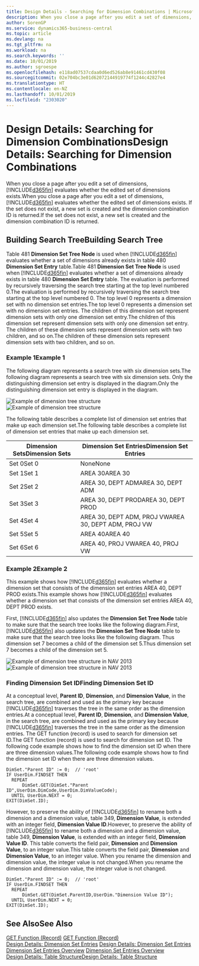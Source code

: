 ```yaml
---
title: Design Details - Searching for Dimension Combinations | Microsoft Docs
description: When you close a page after you edit a set of dimensions, Business Central evaluates whether the edited set of dimensions exists. If the set does not exist, a new set is created and the dimension combination ID is returned.
author: SorenGP
ms.service: dynamics365-business-central
ms.topic: article
ms.devlang: na
ms.tgt_pltfrm: na
ms.workload: na
ms.search.keywords: ''
ms.date: 10/01/2019
ms.author: sgroespe
ms.openlocfilehash: e118ad07537cdaa0d6ed526ab8e91461cd430f08
ms.sourcegitcommit: 02e704bc3e01d62072144919774f1244c42827e4
ms.translationtype: HT
ms.contentlocale: en-NZ
ms.lasthandoff: 10/01/2019
ms.locfileid: "2303020"
---
```

# <a name="design-details-searching-for-dimension-combinations"></a><span data-ttu-id="14fec-104">Design Details: Searching for Dimension Combinations</span><span class="sxs-lookup"><span data-stu-id="14fec-104">Design Details: Searching for Dimension Combinations</span></span>
<span data-ttu-id="14fec-105">When you close a page after you edit a set of dimensions, [!INCLUDE[d365fin](includes/d365fin_md.md)] evaluates whether the edited set of dimensions exists.</span><span class="sxs-lookup"><span data-stu-id="14fec-105">When you close a page after you edit a set of dimensions, [!INCLUDE[d365fin](includes/d365fin_md.md)] evaluates whether the edited set of dimensions exists.</span></span> <span data-ttu-id="14fec-106">If the set does not exist, a new set is created and the dimension combination ID is returned.</span><span class="sxs-lookup"><span data-stu-id="14fec-106">If the set does not exist, a new set is created and the dimension combination ID is returned.</span></span>  

## <a name="building-search-tree"></a><span data-ttu-id="14fec-107">Building Search Tree</span><span class="sxs-lookup"><span data-stu-id="14fec-107">Building Search Tree</span></span>  
 <span data-ttu-id="14fec-108">Table 481 **Dimension Set Tree Node** is used when [!INCLUDE[d365fin](includes/d365fin_md.md)] evaluates whether a set of dimensions already exists in table 480 **Dimension Set Entry** table.</span><span class="sxs-lookup"><span data-stu-id="14fec-108">Table 481 **Dimension Set Tree Node** is used when [!INCLUDE[d365fin](includes/d365fin_md.md)] evaluates whether a set of dimensions already exists in table 480 **Dimension Set Entry** table.</span></span> <span data-ttu-id="14fec-109">The evaluation is performed by recursively traversing the search tree starting at the top level numbered 0.</span><span class="sxs-lookup"><span data-stu-id="14fec-109">The evaluation is performed by recursively traversing the search tree starting at the top level numbered 0.</span></span> <span data-ttu-id="14fec-110">The top level 0 represents a dimension set with no dimension set entries.</span><span class="sxs-lookup"><span data-stu-id="14fec-110">The top level 0 represents a dimension set with no dimension set entries.</span></span> <span data-ttu-id="14fec-111">The children of this dimension set represent dimension sets with only one dimension set entry.</span><span class="sxs-lookup"><span data-stu-id="14fec-111">The children of this dimension set represent dimension sets with only one dimension set entry.</span></span> <span data-ttu-id="14fec-112">The children of these dimension sets represent dimension sets with two children, and so on.</span><span class="sxs-lookup"><span data-stu-id="14fec-112">The children of these dimension sets represent dimension sets with two children, and so on.</span></span>  

### <a name="example-1"></a><span data-ttu-id="14fec-113">Example 1</span><span class="sxs-lookup"><span data-stu-id="14fec-113">Example 1</span></span>  
 <span data-ttu-id="14fec-114">The following diagram represents a search tree with six dimension sets.</span><span class="sxs-lookup"><span data-stu-id="14fec-114">The following diagram represents a search tree with six dimension sets.</span></span> <span data-ttu-id="14fec-115">Only the distinguishing dimension set entry is displayed in the diagram.</span><span class="sxs-lookup"><span data-stu-id="14fec-115">Only the distinguishing dimension set entry is displayed in the diagram.</span></span>  

 <span data-ttu-id="14fec-116">![Example of dimension tree structure](media/nav2013_dimension_tree.png "Example of dimension tree structure")</span><span class="sxs-lookup"><span data-stu-id="14fec-116">![Example of dimension tree structure](media/nav2013_dimension_tree.png "Example of dimension tree structure")</span></span>  

 <span data-ttu-id="14fec-117">The following table describes a complete list of dimension set entries that make up each dimension set.</span><span class="sxs-lookup"><span data-stu-id="14fec-117">The following table describes a complete list of dimension set entries that make up each dimension set.</span></span>  

|<span data-ttu-id="14fec-118">Dimension Sets</span><span class="sxs-lookup"><span data-stu-id="14fec-118">Dimension Sets</span></span>|<span data-ttu-id="14fec-119">Dimension Set Entries</span><span class="sxs-lookup"><span data-stu-id="14fec-119">Dimension Set Entries</span></span>|  
|--------------------|---------------------------|  
|<span data-ttu-id="14fec-120">Set 0</span><span class="sxs-lookup"><span data-stu-id="14fec-120">Set 0</span></span>|<span data-ttu-id="14fec-121">None</span><span class="sxs-lookup"><span data-stu-id="14fec-121">None</span></span>|  
|<span data-ttu-id="14fec-122">Set 1</span><span class="sxs-lookup"><span data-stu-id="14fec-122">Set 1</span></span>|<span data-ttu-id="14fec-123">AREA 30</span><span class="sxs-lookup"><span data-stu-id="14fec-123">AREA 30</span></span>|  
|<span data-ttu-id="14fec-124">Set 2</span><span class="sxs-lookup"><span data-stu-id="14fec-124">Set 2</span></span>|<span data-ttu-id="14fec-125">AREA 30, DEPT ADM</span><span class="sxs-lookup"><span data-stu-id="14fec-125">AREA 30, DEPT ADM</span></span>|  
|<span data-ttu-id="14fec-126">Set 3</span><span class="sxs-lookup"><span data-stu-id="14fec-126">Set 3</span></span>|<span data-ttu-id="14fec-127">AREA 30, DEPT PROD</span><span class="sxs-lookup"><span data-stu-id="14fec-127">AREA 30, DEPT PROD</span></span>|  
|<span data-ttu-id="14fec-128">Set 4</span><span class="sxs-lookup"><span data-stu-id="14fec-128">Set 4</span></span>|<span data-ttu-id="14fec-129">AREA 30, DEPT ADM, PROJ VW</span><span class="sxs-lookup"><span data-stu-id="14fec-129">AREA 30, DEPT ADM, PROJ VW</span></span>|  
|<span data-ttu-id="14fec-130">Set 5</span><span class="sxs-lookup"><span data-stu-id="14fec-130">Set 5</span></span>|<span data-ttu-id="14fec-131">AREA 40</span><span class="sxs-lookup"><span data-stu-id="14fec-131">AREA 40</span></span>|  
|<span data-ttu-id="14fec-132">Set 6</span><span class="sxs-lookup"><span data-stu-id="14fec-132">Set 6</span></span>|<span data-ttu-id="14fec-133">AREA 40, PROJ VW</span><span class="sxs-lookup"><span data-stu-id="14fec-133">AREA 40, PROJ VW</span></span>|  

### <a name="example-2"></a><span data-ttu-id="14fec-134">Example 2</span><span class="sxs-lookup"><span data-stu-id="14fec-134">Example 2</span></span>  
 <span data-ttu-id="14fec-135">This example shows how [!INCLUDE[d365fin](includes/d365fin_md.md)] evaluates whether a dimension set that consists of the dimension set entries AREA 40, DEPT PROD exists.</span><span class="sxs-lookup"><span data-stu-id="14fec-135">This example shows how [!INCLUDE[d365fin](includes/d365fin_md.md)] evaluates whether a dimension set that consists of the dimension set entries AREA 40, DEPT PROD exists.</span></span>  

 <span data-ttu-id="14fec-136">First, [!INCLUDE[d365fin](includes/d365fin_md.md)] also updates the **Dimension Set Tree Node** table to make sure that the search tree looks like the following diagram.</span><span class="sxs-lookup"><span data-stu-id="14fec-136">First, [!INCLUDE[d365fin](includes/d365fin_md.md)] also updates the **Dimension Set Tree Node** table to make sure that the search tree looks like the following diagram.</span></span> <span data-ttu-id="14fec-137">Thus dimension set 7 becomes a child of the dimension set 5.</span><span class="sxs-lookup"><span data-stu-id="14fec-137">Thus dimension set 7 becomes a child of the dimension set 5.</span></span>  

 <span data-ttu-id="14fec-138">![Example of dimension tree structure in NAV 2013](media/nav2013_dimension_tree_example2.png "Example of dimension tree structure in NAV 2013")</span><span class="sxs-lookup"><span data-stu-id="14fec-138">![Example of dimension tree structure in NAV 2013](media/nav2013_dimension_tree_example2.png "Example of dimension tree structure in NAV 2013")</span></span>  

### <a name="finding-dimension-set-id"></a><span data-ttu-id="14fec-139">Finding Dimension Set ID</span><span class="sxs-lookup"><span data-stu-id="14fec-139">Finding Dimension Set ID</span></span>  
 <span data-ttu-id="14fec-140">At a conceptual level, **Parent ID**, **Dimension**, and **Dimension Value**, in the search tree, are combined and used as the primary key because [!INCLUDE[d365fin](includes/d365fin_md.md)] traverses the tree in the same order as the dimension entries.</span><span class="sxs-lookup"><span data-stu-id="14fec-140">At a conceptual level, **Parent ID**, **Dimension**, and **Dimension Value**, in the search tree, are combined and used as the primary key because [!INCLUDE[d365fin](includes/d365fin_md.md)] traverses the tree in the same order as the dimension entries.</span></span> <span data-ttu-id="14fec-141">The GET function (record) is used to search for dimension set ID.</span><span class="sxs-lookup"><span data-stu-id="14fec-141">The GET function (record) is used to search for dimension set ID.</span></span> <span data-ttu-id="14fec-142">The following code example shows how to find the dimension set ID when there are three dimension values.</span><span class="sxs-lookup"><span data-stu-id="14fec-142">The following code example shows how to find the dimension set ID when there are three dimension values.</span></span>  

```  
DimSet."Parent ID" := 0;  // 'root'  
IF UserDim.FINDSET THEN  
  REPEAT  
      DimSet.GET(DimSet."Parent ID",UserDim.DimCode,UserDim.DimValueCode);  
  UNTIL UserDim.NEXT = 0;  
EXIT(DimSet.ID);  

```  

<span data-ttu-id="14fec-143">However, to preserve the ability of [!INCLUDE[d365fin](includes/d365fin_md.md)] to rename both a dimension and a dimension value, table 349, **Dimension Value**, is extended with an integer field, **Dimension Value ID**.</span><span class="sxs-lookup"><span data-stu-id="14fec-143">However, to preserve the ability of [!INCLUDE[d365fin](includes/d365fin_md.md)] to rename both a dimension and a dimension value, table 349, **Dimension Value**, is extended with an integer field, **Dimension Value ID**.</span></span> <span data-ttu-id="14fec-144">This table converts the field pair, **Dimension** and **Dimension Value**, to an integer value.</span><span class="sxs-lookup"><span data-stu-id="14fec-144">This table converts the field pair, **Dimension** and **Dimension Value**, to an integer value.</span></span> <span data-ttu-id="14fec-145">When you rename the dimension and dimension value, the integer value is not changed.</span><span class="sxs-lookup"><span data-stu-id="14fec-145">When you rename the dimension and dimension value, the integer value is not changed.</span></span>  

```  
DimSet."Parent ID" := 0;  // 'root'  
IF UserDim.FINDSET THEN  
  REPEAT  
      DimSet.GET(DimSet.ParentID,UserDim."Dimension Value ID");  
  UNTIL UserDim.NEXT = 0;  
EXIT(DimSet.ID);  

```  

## <a name="see-also"></a><span data-ttu-id="14fec-146">See Also</span><span class="sxs-lookup"><span data-stu-id="14fec-146">See Also</span></span>  
 <span data-ttu-id="14fec-147">[GET Function (Record)](/dynamics-nav/GET-Function--Record-)  </span><span class="sxs-lookup"><span data-stu-id="14fec-147">[GET Function (Record)](/dynamics-nav/GET-Function--Record-)  </span></span>  
 <span data-ttu-id="14fec-148">[Design Details: Dimension Set Entries](design-details-dimension-set-entries.md) </span><span class="sxs-lookup"><span data-stu-id="14fec-148">[Design Details: Dimension Set Entries](design-details-dimension-set-entries.md) </span></span>  
 <span data-ttu-id="14fec-149">[Dimension Set Entries Overview](design-details-dimension-set-entries-overview.md) </span><span class="sxs-lookup"><span data-stu-id="14fec-149">[Dimension Set Entries Overview](design-details-dimension-set-entries-overview.md) </span></span>  
 [<span data-ttu-id="14fec-150">Design Details: Table Structure</span><span class="sxs-lookup"><span data-stu-id="14fec-150">Design Details: Table Structure</span></span>](design-details-table-structure.md)   
 
